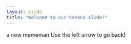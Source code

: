 ```yaml
---
layout: slide
title: "Welcome to our second slide!"
---
```

a new mememan
Use the left arrow to go back!
